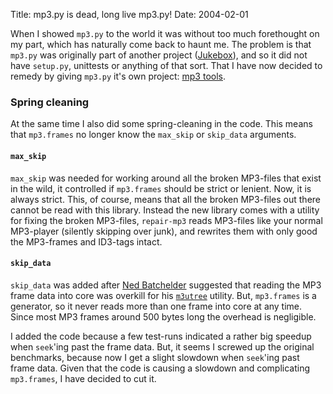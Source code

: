 Title: mp3.py is dead, long live mp3.py!
Date: 2004-02-01

<p>When I showed <code>mp3.py</code> to the world it was without too
much forethought on my part, which has naturally come back to haunt me.
The problem is that <code>mp3.py</code> was originally part of another
project (<a href='http://ibofobi.dk/stuff/jukebox/'>Jukebox</a>), and so
it did not have <code>setup.py</code>, unittests or anything of that
sort. That I have now decided to remedy by giving <code>mp3.py</code>
it's own project: <a href='http://ibofobi.dk/stuff/mp3/'>mp3
tools</a>.</p>

<h3>Spring cleaning</h3>

<p>At the same time I also did some spring-cleaning in the code.  This
means that <code>mp3.frames</code> no longer know the
<code>max_skip</code> or <code>skip_data</code> arguments.</p>

<h4><code>max_skip</code></h4>

<p><code>max_skip</code> was needed for working around all the broken
MP3-files that exist in the wild, it controlled if
<code>mp3.frames</code> should be strict or lenient. Now, it is always
strict. This, of course, means that all the broken MP3-files out there
cannot be read with this library.  Instead the new library comes with a
utility for fixing the broken MP3-files, <code>repair-mp3</code> reads
MP3-files like your normal MP3-player (silently skipping over junk), and
rewrites them with only good the MP3-frames and ID3-tags intact.</p>

<h4><code>skip_data</code></h4>

<p><code>skip_data</code> was added after <a title="Ned Batchelder's
homepage" href='http://www.nedbatchelder.com/'>Ned Batchelder</a>
suggested that reading the MP3 frame data into core was overkill for his
<a href='http://www.nedbatchelder.com/code/utilities/m3utree_py.html'
title='m3utree utility homepage'><code>m3utree</code></a> utility.  But,
<code>mp3.frames</code> is a generator, so it never reads more than one
frame into core at any time. Since most MP3 frames around 500 bytes long
the overhead is negligible.

I added the code because a few test-runs indicated a rather big speedup
when <code>seek</code>'ing past the frame data. But, it seems I screwed
up the original benchmarks, because now I get a slight slowdown when
<code>seek</code>'ing past frame data. Given that the code is causing a
slowdown and complicating <code>mp3.frames</code>, I have decided to cut
it.</p>